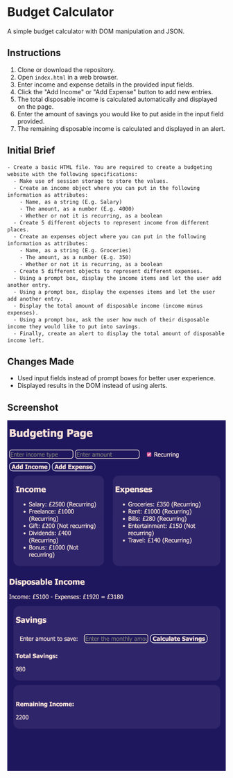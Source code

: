 # Budget Calculator

A simple budget calculator with DOM manipulation and JSON.

## Instructions

1. Clone or download the repository.
2. Open `index.html` in a web browser.
3. Enter income and expense details in the provided input fields.
4. Click the "Add Income" or "Add Expense" button to add new entries.
5. The total disposable income is calculated automatically and displayed on the page.
6. Enter the amount of savings you would like to put aside in the input field provided.
7. The remaining disposable income is calculated and displayed in an alert.

## Initial Brief

    - Create a basic HTML file. You are required to create a budgeting website with the following specifications:
      - Make use of session storage to store the values.
      - Create an income object where you can put in the following information as attributes:
        - Name, as a string (E.g. Salary)
        - The amount, as a number (E.g. 4000)
        - Whether or not it is recurring, as a boolean
      - Create 5 different objects to represent income from different places.
      - Create an expenses object where you can put in the following information as attributes:
        - Name, as a string (E.g. Groceries)
        - The amount, as a number (E.g. 350)
        - Whether or not it is recurring, as a boolean
      - Create 5 different objects to represent different expenses.
      - Using a prompt box, display the income items and let the user add another entry.
      - Using a prompt box, display the expenses items and let the user add another entry.
      - Display the total amount of disposable income (income minus expenses).
      - Using a prompt box, ask the user how much of their disposable income they would like to put into savings.
      - Finally, create an alert to display the total amount of disposable income left.

## Changes Made

- Used input fields instead of prompt boxes for better user experience.
- Displayed results in the DOM instead of using alerts.

## Screenshot

![Image description](/Budget_Calculator/Screenshot.png)
